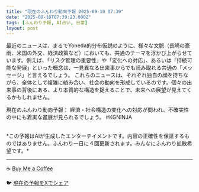 ```yaml
---
title: "現在のふんわり動向予報 2025-09-10 07:39"
date: "2025-09-10T07:39:23.000Z"
tags: [ふんわり予報, AI占い, 日常]
layout: post
---
```


最近のニュースは、まるでYoneda的分布仮説のように、様々な文脈（長崎の豪雨、米国の外交、経済政策など）においても、共通のテーマを浮かび上がらせています。例えば、「リスク管理の重要性」や「変化への対応」、あるいは「持続可能な発展」といった概念は、一見異なる出来事からでも読み取れる共通の「メッセージ」と言えるでしょう。  これらのニュースは、それぞれ独自の顔を持ちながら、全体として複雑に絡み合い、社会の動向を形成しているのです。個々の出来事の背後にある、より本質的な構造を捉えることで、未来への展望が見えてくるかもしれません。


現在のふんわり動向予報：
経済・社会構造の変化への対応が問われ、不確実性の中にも着実な進展が見られるでしょう。 #KGNINJA

<br>
*この予報はAIが生成したエンターテイメントです。内容の正確性を保証するものではありません。ふんわり一日に４回更新されます。みんなにふんわり拡散希望です。*

---
☕️ [Buy Me a Coffee](https://www.buymeacoffee.com/kgninja)

🐦 [現在の予報をXでシェア](https://twitter.com/intent/tweet?text=%E7%8F%BE%E5%9C%A8%E3%81%AE%E3%81%B5%E3%82%93%E3%82%8F%E3%82%8A%E4%BA%88%E5%A0%B1%3A%20%E3%80%8C%E6%9C%80%E8%BF%91%E3%81%AE%E3%83%8B%E3%83%A5%E3%83%BC%E3%82%B9%E3%81%AF%E3%80%81%E3%81%BE%E3%82%8B%E3%81%A7Yoneda%E7%9A%84%E5%88%86%E5%B8%83%E4%BB%AE%E8%AA%AC%E3%81%AE%E3%82%88%E3%81%86%E3%81%AB%E3%80%81%E6%A7%98%E3%80%85%E3%81%AA%E6%96%87%E8%84%88%EF%BC%88%E9%95%B7%E5%B4%8E%E3%81%AE%E8%B1%AA%E9%9B%A8%E3%80%81%E7%B1%B3%E5%9B%BD%E3%81%AE%E5%A4%96%E4%BA%A4%E3%80%81%E7%B5%8C%E6%B8%88%E6%94%BF%E7%AD%96%E3%81%AA%E3%81%A9%EF%BC%89%E3%81%AB%E3%81%8A%E3%81%84%E3%81%A6%E3%82%82%E3%80%81%E5%85%B1%E9%80%9A%E3%81%AE%E3%83%86%E3%83%BC%E3%83%9E%E3%82%92%E6%B5%AE%E3%81%8B%E3%81%B3%E4%B8%8A%E3%81%8C%E3%82%89%E3%81%9B%E3%81%A6%E3%81%84%E3%81%BE%E3%81%99%E3%80%82%E3%80%8D%23KGNINJA%20%E7%B6%9A%E3%81%8D%E3%81%AF%E3%83%96%E3%83%AD%E3%82%B0%E3%81%A7%EF%BC%81%F0%9F%91%87&url=https%3A%2F%2Fkg-ninja.github.io%2FFunwariyoso%2F)
